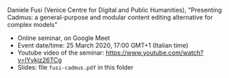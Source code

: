 Daniele Fusi (Venice Centre for Digital and Public Humanities), "Presenting Cadmus: a general-purpose and modular content editing alternative for complex models"

- Online seminar, on Google Meet
- Event date/time: 25 March 2020, 17:00 GMT+1 (Italian time)
- Youtube video of the seminar: https://www.youtube.com/watch?v=lYykjz26TCg
- Slides: file `fusi-cadmus.pdf` in this folder
